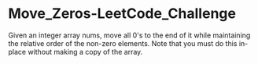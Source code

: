 # Move_Zeros-LeetCode_Challenge
 Given an integer array nums, move all 0's to the end of it while maintaining the relative order of the non-zero elements.  Note that you must do this in-place without making a copy of the array.
